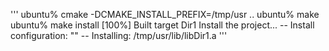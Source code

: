 
'''
ubuntu% cmake -DCMAKE_INSTALL_PREFIX=/tmp/usr ..
ubuntu% make
ubuntu% make install
[100%] Built target Dir1
Install the project...
-- Install configuration: ""
-- Installing: /tmp/usr/lib/libDir1.a
'''
